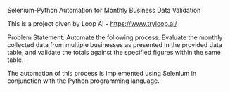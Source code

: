 Selenium-Python Automation for Monthly Business Data Validation

This is a project given by Loop AI - https://www.tryloop.ai/

Problem Statement: 
Automate the following process:
Evaluate the monthly collected data from multiple businesses as presented in the provided data table, and validate the totals against the specified figures within the same table.

The automation of this process is implemented using Selenium in conjunction with the Python programming language.
